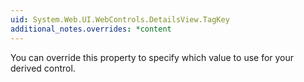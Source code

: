 ```yaml
---
uid: System.Web.UI.WebControls.DetailsView.TagKey
additional_notes.overrides: *content
---
```


<p>You can override this property to specify which <xref href="System.Web.UI.HtmlTextWriterTag"></xref> value to use for your derived control.</p>


